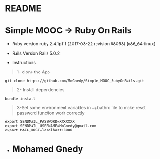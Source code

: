 # README

# Simple MOOC -> Ruby On Rails

* Ruby version
  ruby 2.4.1p111 (2017-03-22 revision 58053) [x86_64-linux]
* Rails Version
  Rails 5.0.2
  
* Instructions

> 1- clone the App

```
git clone https://github.com/MoGnedy/Simple_MOOC_RubyOnRails.git
```

> 2- Install dependencies

```
bundle install
```
  
> 3-Set some environment variables in ~/.bathrc file to make reset password function work correctly

```
export SENDMAIL_PASSWORD=XXXXXXX
export SENDMAIL_USERNAME=MoGnedy@gmail.com
export MAIL_HOST=localhost:3000
```


* # Mohamed Gnedy #
